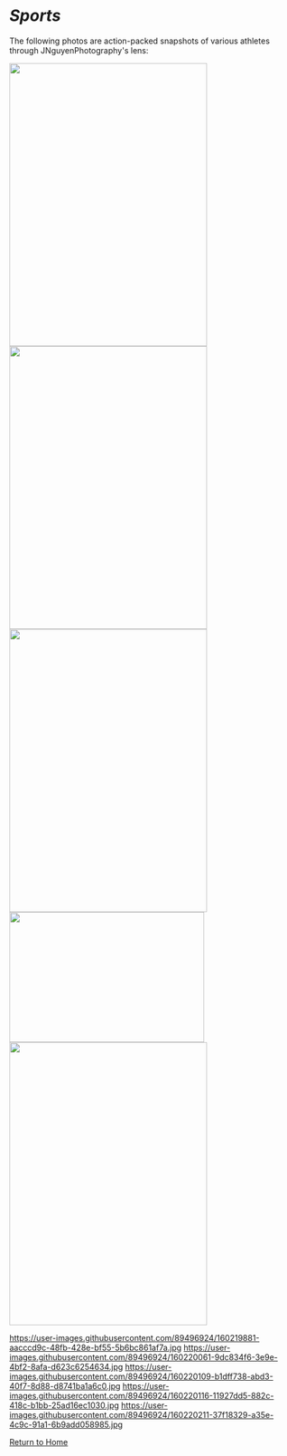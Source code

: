 # _Sports_

The following photos are action-packed snapshots of various athletes through JNguyenPhotography's lens:

<img src="https://user-images.githubusercontent.com/89496924/160219881-aacccd9c-48fb-428e-bf55-5b6bc861af7a.jpg" width="350" height="500" />
<img src="https://user-images.githubusercontent.com/89496924/160220061-9dc834f6-3e9e-4bf2-8afa-d623c6254634.jpg" width="350" height="500" />
<img src="https://user-images.githubusercontent.com/89496924/160220109-b1dff738-abd3-40f7-8d88-d8741ba1a6c0.jpg" width="350" height="500" />
<img src="https://user-images.githubusercontent.com/89496924/160220116-11927dd5-882c-418c-b1bb-25ad16ec1030.jpg" width="345" height="230" />
<img src="https://user-images.githubusercontent.com/89496924/160220211-37f18329-a35e-4c9c-91a1-6b9add058985.jpg" width="350" height="500" />

https://user-images.githubusercontent.com/89496924/160219881-aacccd9c-48fb-428e-bf55-5b6bc861af7a.jpg
https://user-images.githubusercontent.com/89496924/160220061-9dc834f6-3e9e-4bf2-8afa-d623c6254634.jpg
https://user-images.githubusercontent.com/89496924/160220109-b1dff738-abd3-40f7-8d88-d8741ba1a6c0.jpg
https://user-images.githubusercontent.com/89496924/160220116-11927dd5-882c-418c-b1bb-25ad16ec1030.jpg
https://user-images.githubusercontent.com/89496924/160220211-37f18329-a35e-4c9c-91a1-6b9add058985.jpg

[Return to Home](./README.md)
